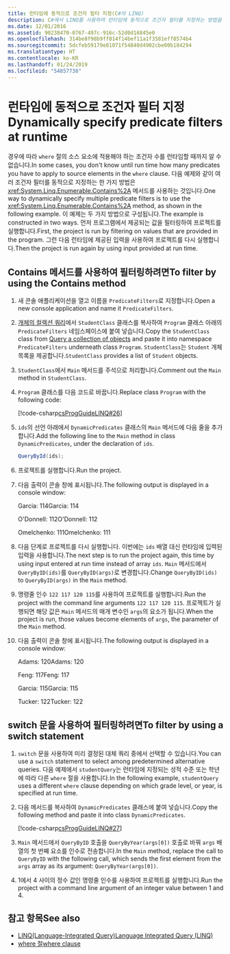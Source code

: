 ```yaml
---
title: 런타임에 동적으로 조건자 필터 지정(C#의 LINQ)
description: C#에서 LINQ를 사용하여 런타임에 동적으로 조건자 필터를 지정하는 방법을 알아봅니다.
ms.date: 12/01/2016
ms.assetid: 90238470-0767-497c-916c-52d0d16845e0
ms.openlocfilehash: 314be8f98b9ff014f14bef11a1f3581eff8574b4
ms.sourcegitcommit: 5dcfeb59179e81071f54840d4902cbe00b184294
ms.translationtype: HT
ms.contentlocale: ko-KR
ms.lasthandoff: 01/24/2019
ms.locfileid: "54857738"
---
```

# <a name="dynamically-specify-predicate-filters-at-runtime"></a><span data-ttu-id="096fa-103">런타임에 동적으로 조건자 필터 지정</span><span class="sxs-lookup"><span data-stu-id="096fa-103">Dynamically specify predicate filters at runtime</span></span>

<span data-ttu-id="096fa-104">경우에 따라 `where` 절의 소스 요소에 적용해야 하는 조건자 수를 런타임할 때까지 알 수 없습니다.</span><span class="sxs-lookup"><span data-stu-id="096fa-104">In some cases, you don't know until run time how many predicates you have to apply to source elements in the `where` clause.</span></span> <span data-ttu-id="096fa-105">다음 예제와 같이 여러 조건자 필터를 동적으로 지정하는 한 가지 방법은 <xref:System.Linq.Enumerable.Contains%2A> 메서드를 사용하는 것입니다.</span><span class="sxs-lookup"><span data-stu-id="096fa-105">One way to dynamically specify multiple predicate filters is to use the <xref:System.Linq.Enumerable.Contains%2A> method, as shown in the following example.</span></span> <span data-ttu-id="096fa-106">이 예제는 두 가지 방법으로 구성됩니다.</span><span class="sxs-lookup"><span data-stu-id="096fa-106">The example is constructed in two ways.</span></span> <span data-ttu-id="096fa-107">먼저 프로그램에서 제공되는 값을 필터링하여 프로젝트를 실행합니다.</span><span class="sxs-lookup"><span data-stu-id="096fa-107">First, the project is run by filtering on values that are provided in the program.</span></span> <span data-ttu-id="096fa-108">그런 다음 런타임에 제공된 입력을 사용하여 프로젝트를 다시 실행합니다.</span><span class="sxs-lookup"><span data-stu-id="096fa-108">Then the project is run again by using input provided at run time.</span></span>

## <a name="to-filter-by-using-the-contains-method"></a><span data-ttu-id="096fa-109">Contains 메서드를 사용하여 필터링하려면</span><span class="sxs-lookup"><span data-stu-id="096fa-109">To filter by using the Contains method</span></span>

1. <span data-ttu-id="096fa-110">새 콘솔 애플리케이션을 열고 이름을 `PredicateFilters`로 지정합니다.</span><span class="sxs-lookup"><span data-stu-id="096fa-110">Open a new console application and name it `PredicateFilters`.</span></span>

2. <span data-ttu-id="096fa-111">[개체의 컬렉션 쿼리](query-a-collection-of-objects.md)에서 `StudentClass` 클래스를 복사하여 `Program` 클래스 아래의 `PredicateFilters` 네임스페이스에 붙여 넣습니다.</span><span class="sxs-lookup"><span data-stu-id="096fa-111">Copy the `StudentClass` class from [Query a collection of objects](query-a-collection-of-objects.md) and paste it into namespace `PredicateFilters` underneath class `Program`.</span></span> <span data-ttu-id="096fa-112">`StudentClass`는 `Student` 개체 목록을 제공합니다.</span><span class="sxs-lookup"><span data-stu-id="096fa-112">`StudentClass` provides a list of `Student` objects.</span></span>

3. <span data-ttu-id="096fa-113">`StudentClass`에서 `Main` 메서드를 주석으로 처리합니다.</span><span class="sxs-lookup"><span data-stu-id="096fa-113">Comment out the `Main` method in `StudentClass`.</span></span>

4. <span data-ttu-id="096fa-114">`Program` 클래스를 다음 코드로 바꿉니다.</span><span class="sxs-lookup"><span data-stu-id="096fa-114">Replace class `Program` with the following code:</span></span>

     [!code-csharp[csProgGuideLINQ#26](~/samples/snippets/csharp/concepts/linq/how-to-dynamically-specify-predicate-filters-at-runtime_1.cs)]

5. <span data-ttu-id="096fa-115">`ids`의 선언 아래에서 `DynamicPredicates` 클래스의 `Main` 메서드에 다음 줄을 추가합니다.</span><span class="sxs-lookup"><span data-stu-id="096fa-115">Add the following line to the `Main` method in class `DynamicPredicates`, under the declaration of `ids`.</span></span>

     ```csharp
     QueryById(ids);
     ```

6. <span data-ttu-id="096fa-116">프로젝트를 실행합니다.</span><span class="sxs-lookup"><span data-stu-id="096fa-116">Run the project.</span></span>

7. <span data-ttu-id="096fa-117">다음 출력이 콘솔 창에 표시됩니다.</span><span class="sxs-lookup"><span data-stu-id="096fa-117">The following output is displayed in a console window:</span></span>

     <span data-ttu-id="096fa-118">Garcia: 114</span><span class="sxs-lookup"><span data-stu-id="096fa-118">Garcia: 114</span></span>

     <span data-ttu-id="096fa-119">O'Donnell: 112</span><span class="sxs-lookup"><span data-stu-id="096fa-119">O'Donnell: 112</span></span>

     <span data-ttu-id="096fa-120">Omelchenko: 111</span><span class="sxs-lookup"><span data-stu-id="096fa-120">Omelchenko: 111</span></span>

8. <span data-ttu-id="096fa-121">다음 단계로 프로젝트를 다시 실행합니다. 이번에는 `ids` 배열 대신 런타임에 입력된 입력을 사용합니다.</span><span class="sxs-lookup"><span data-stu-id="096fa-121">The next step is to run the project again, this time by using input entered at run time instead of array `ids`.</span></span> <span data-ttu-id="096fa-122">`Main` 메서드에서 `QueryByID(ids)`를 `QueryByID(args)`로 변경합니다.</span><span class="sxs-lookup"><span data-stu-id="096fa-122">Change `QueryByID(ids)` to `QueryByID(args)` in the `Main` method.</span></span>

9. <span data-ttu-id="096fa-123">명령줄 인수 `122 117 120 115`를 사용하여 프로젝트를 실행합니다.</span><span class="sxs-lookup"><span data-stu-id="096fa-123">Run the project with the command line arguments `122 117 120 115`.</span></span> <span data-ttu-id="096fa-124">프로젝트가 실행되면 해당 값은 `Main` 메서드의 매개 변수인 `args`의 요소가 됩니다.</span><span class="sxs-lookup"><span data-stu-id="096fa-124">When the project is run, those values become elements of `args`, the parameter of the `Main` method.</span></span>

10. <span data-ttu-id="096fa-125">다음 출력이 콘솔 창에 표시됩니다.</span><span class="sxs-lookup"><span data-stu-id="096fa-125">The following output is displayed in a console window:</span></span>

     <span data-ttu-id="096fa-126">Adams: 120</span><span class="sxs-lookup"><span data-stu-id="096fa-126">Adams: 120</span></span>

     <span data-ttu-id="096fa-127">Feng: 117</span><span class="sxs-lookup"><span data-stu-id="096fa-127">Feng: 117</span></span>

     <span data-ttu-id="096fa-128">Garcia: 115</span><span class="sxs-lookup"><span data-stu-id="096fa-128">Garcia: 115</span></span>

     <span data-ttu-id="096fa-129">Tucker: 122</span><span class="sxs-lookup"><span data-stu-id="096fa-129">Tucker: 122</span></span>

## <a name="to-filter-by-using-a-switch-statement"></a><span data-ttu-id="096fa-130">switch 문을 사용하여 필터링하려면</span><span class="sxs-lookup"><span data-stu-id="096fa-130">To filter by using a switch statement</span></span>

1. <span data-ttu-id="096fa-131">`switch` 문을 사용하여 미리 결정된 대체 쿼리 중에서 선택할 수 있습니다.</span><span class="sxs-lookup"><span data-stu-id="096fa-131">You can use a `switch` statement to select among predetermined alternative queries.</span></span> <span data-ttu-id="096fa-132">다음 예제에서 `studentQuery`는 런타임에 지정되는 성적 수준 또는 학년에 따라 다른 `where` 절을 사용합니다.</span><span class="sxs-lookup"><span data-stu-id="096fa-132">In the following example, `studentQuery` uses a different `where` clause depending on which grade level, or year, is specified at run time.</span></span>

2. <span data-ttu-id="096fa-133">다음 메서드를 복사하여 `DynamicPredicates` 클래스에 붙여 넣습니다.</span><span class="sxs-lookup"><span data-stu-id="096fa-133">Copy the following method and paste it into class `DynamicPredicates`.</span></span>

     [!code-csharp[csProgGuideLINQ#27](~/samples/snippets/csharp/concepts/linq//how-to-dynamically-specify-predicate-filters-at-runtime_2.cs)]

3. <span data-ttu-id="096fa-134">`Main` 메서드에서 `QueryByID` 호출을 `QueryByYear(args[0])` 호출로 바꿔 `args` 배열의 첫 번째 요소를 인수로 전송합니다.</span><span class="sxs-lookup"><span data-stu-id="096fa-134">In the `Main` method, replace the call to `QueryByID` with the following call, which sends the first element from the `args` array as its argument: `QueryByYear(args[0])`.</span></span>

4. <span data-ttu-id="096fa-135">1에서 4 사이의 정수 값인 명령줄 인수를 사용하여 프로젝트를 실행합니다.</span><span class="sxs-lookup"><span data-stu-id="096fa-135">Run the project with a command line argument of an integer value between 1 and 4.</span></span>

## <a name="see-also"></a><span data-ttu-id="096fa-136">참고 항목</span><span class="sxs-lookup"><span data-stu-id="096fa-136">See also</span></span>

- [<span data-ttu-id="096fa-137">LINQ(Language-Integrated Query)</span><span class="sxs-lookup"><span data-stu-id="096fa-137">Language Integrated Query (LINQ)</span></span>](index.md)
- [<span data-ttu-id="096fa-138">where 절</span><span class="sxs-lookup"><span data-stu-id="096fa-138">where clause</span></span>](../language-reference/keywords/where-clause.md)
